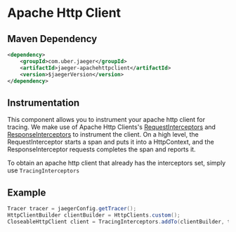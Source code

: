 # Apache Http Client
## Maven Dependency
```xml
<dependency>
    <groupId>com.uber.jaeger</groupId>
    <artifactId>jaeger-apachehttpclient</artifactId>
    <version>$jaegerVersion</version>
</dependency>
```

## Instrumentation
This component allows you to instrument your apache http client for tracing. We make use of
Apache Http Clients's [RequestInterceptors](https://hc.apache.org/httpcomponents-core-ga/httpcore/apidocs/org/apache/http/HttpRequestInterceptor.html) 
and [ResponseInterceptors](https://hc.apache.org/httpcomponents-core-ga/httpcore/apidocs/org/apache/http/HttpResponseInterceptor.html) 
to instrument the client. 
On a high level, the RequestInterceptor starts a span and puts it into a HttpContext, and the ResponseInterceptor
requests completes the span and reports it.

To obtain an apache http client that already has the interceptors set, simply use `TracingInterceptors`

## Example
```java
Tracer tracer = jaegerConfig.getTracer();
HttpClientBuilder clientBuilder = HttpClients.custom();
CloseableHttpClient client = TracingInterceptors.addTo(clientBuilder, tracer).build();
```
